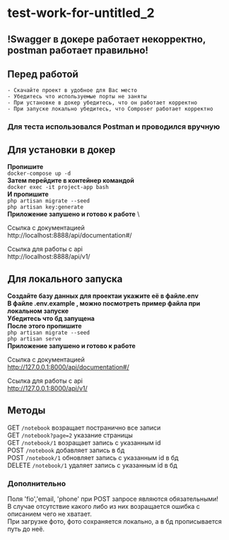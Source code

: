 # test-work-for-untitled_2

## !Swagger в докере работает некорректно, postman работает правильно!

## Перед работой

    - Скачайте проект в удобное для Вас место
    - Убедитесь что используемые порты не заняты
    - При установке в докер убедитесь, что он работает корректно
    - При запуске локально убедитесь, что Composer работает корректно

### Для теста использовался Postman и проводился вручную
## Для установки в докер
**Пропишите** \
 `docker-compose up -d     ` \
**Затем перейдите в контейнер командой** \
`docker exec -it project-app bash ` \
**И пропишите** \
`php artisan migrate --seed ` \
`php artisan key:generate  `\
**Приложение запушено и готово к работе** \

Ссылка с документацией \
http://localhost:8888/api/documentation#/

Ссылка для работы с api \
http://localhost:8888/api/v1/

## Для локального запуска

**Создайте базу данных для проектаи укажите её в файле.env**\
**В файле .env.example , можно посмотреть пример файла при локальном запуске** \
**Убедитесь что бд запущена**\
**После этого пропишите** \
`php artisan migrate --seed ` \
`php artisan serve ` \
**Приложение запушено и готово к работе** 

Ссылка с документацией \
http://127.0.0.1:8000/api/documentation#/

Ссылка для работы с api \
http://127.0.0.1:8000/api/v1/

## Методы
GET  `/notebook` возращает постранично все записи \
GET  `/notebook?page=2` указание страницы \
GET  `/notebook/1` возращает запись с указанным id \
POST `/notebook` добавляет запись в бд \
POST `/notebook/1` обновляет запись с указанным id в бд \
DELETE `/notebook/1` удаляет запись с указанным id в бд 

### Дополнительно 
Поля 'fio','email, 'phone' при POST запросе являются обязательными! \
В случае отсутствие какого либо из них возращается ошибка с описанием чего не хватает. \
При загрузке фото, фото сохраняется локально, а в бд прописывается путь до неё. 

